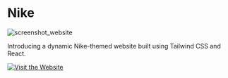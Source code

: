 # Nike
![screenshot_website](https://github.com/Silvercrow0251/Nike/assets/77614961/3a687c1a-59ff-4d23-8346-9be080054a03)

Introducing a dynamic Nike-themed website built using Tailwind CSS and React.

[![Visit the Website](https://img.shields.io/badge/Visit%20the%20Website-007BFF?style=for-the-badge&logo=appveyor)](https://silvercrow0251.netlify.app/)
